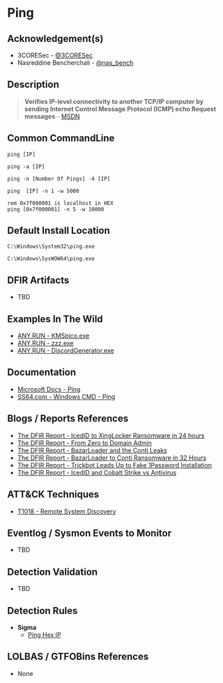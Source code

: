 # Ping

## Acknowledgement(s)

- 3CORESec - [@3CORESec](https://twitter.com/3CORESec)
- Nasreddine Bencherchali - [@nas_bench](https://twitter.com/nas_bench)

## Description

> **Verifies IP-level connectivity to another TCP/IP computer by sending Internet Control Message Protocol (ICMP) echo Request messages** - [MSDN](https://docs.microsoft.com/en-us/windows-server/administration/windows-commands/ping)

## Common CommandLine

```batch
ping [IP]

ping -a [IP]

ping -n [Number Of Pings] -4 [IP]

ping  [IP] -n 1 -w 5000

rem 0x7f000001 is localhost in HEX
ping [0x7f000001] -n 5 -w 10000
```

## Default Install Location

```batch
C:\Windows\System32\ping.exe

C:\Windows\SysWOW64\ping.exe
```

## DFIR Artifacts

- TBD

## Examples In The Wild

- [ANY.RUN - КМSрiсо.exe](https://app.any.run/tasks/d1288af2-f988-49e6-90fa-a9a8d8e8dad1/)
- [ANY.RUN - zzz.exe](https://app.any.run/tasks/bdb2a716-bf17-479d-95c0-0af2e688852a/)
- [ANY.RUN - DiscordGenerator.exe](https://app.any.run/tasks/8a5aed7f-b6dd-45a2-858d-de6f5b76d5da/)

## Documentation

- [Microsoft Docs - Ping](https://docs.microsoft.com/en-us/windows-server/administration/windows-commands/ping)
- [SS64.com - Windows CMD - Ping](https://ss64.com/nt/ping.html)

## Blogs / Reports References

- [The DFIR Report - IcedID to XingLocker Ransomware in 24 hours](https://thedfirreport.com/2021/10/18/icedid-to-xinglocker-ransomware-in-24-hours/)
- [The DFIR Report - From Zero to Domain Admin](https://thedfirreport.com/2021/11/01/from-zero-to-domain-admin/)
- [The DFIR Report - BazarLoader and the Conti Leaks](https://thedfirreport.com/2021/10/04/bazarloader-and-the-conti-leaks/)
- [The DFIR Report - BazarLoader to Conti Ransomware in 32 Hours](https://thedfirreport.com/2021/09/13/bazarloader-to-conti-ransomware-in-32-hours/)
- [The DFIR Report - Trickbot Leads Up to Fake 1Password Installation](https://thedfirreport.com/2021/08/16/trickbot-leads-up-to-fake-1password-installation/)
- [The DFIR Report - IcedID and Cobalt Strike vs Antivirus](https://thedfirreport.com/2021/07/19/icedid-and-cobalt-strike-vs-antivirus/)

## ATT&CK Techniques

- [T1018 - Remote System Discovery](https://attack.mitre.org/techniques/T1018/)

## Eventlog / Sysmon Events to Monitor

- TBD

## Detection Validation

- TBD

## Detection Rules

- **Sigma**
  - [Ping Hex IP](https://github.com/SigmaHQ/sigma/blob/master/rules/windows/process_creation/win_susp_ping_hex_ip.yml)

## LOLBAS / GTFOBins References

- None
